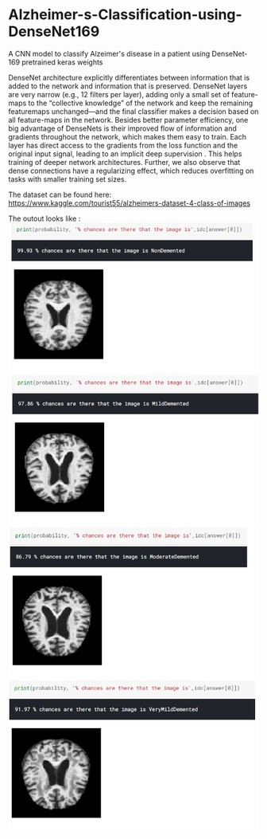 # Alzheimer-s-Classification-using-DenseNet169
A CNN model to classify Alzeimer's disease in a patient using DenseNet-169 pretrained keras weights 

DenseNet architecture explicitly differentiates between information that
is added to the network and information that is preserved.
DenseNet layers are very narrow (e.g., 12 filters per layer),
adding only a small set of feature-maps to the “collective
knowledge” of the network and keep the remaining featuremaps unchanged—and the final classifier makes a decision
based on all feature-maps in the network.
Besides better parameter efficiency, one big advantage of
DenseNets is their improved flow of information and gradients throughout the network, which makes them easy to
train. Each layer has direct access to the gradients from the
loss function and the original input signal, leading to an implicit deep supervision . This helps training of deeper
network architectures. Further, we also observe that dense
connections have a regularizing effect, which reduces overfitting on tasks with smaller training set sizes. <br />

The dataset can be found here: 
https://www.kaggle.com/tourist55/alzheimers-dataset-4-class-of-images <br />

The outout looks like :
![Screenshot](al1.png)
![Screenshot](al2.png)
![Screenshot](al3.png)
![Screenshot](al4.png)
